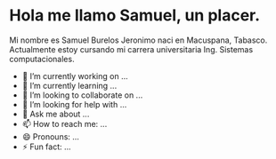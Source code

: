 # Hola me llamo Samuel, un placer.
Mi nombre es Samuel Burelos Jeronimo naci en Macuspana, Tabasco. Actualmente estoy cursando mi carrera universitaria Ing. Sistemas computacionales.

- 🔭 I’m currently working on ...
- 🌱 I’m currently learning ...
- 👯 I’m looking to collaborate on ...
- 🤔 I’m looking for help with ...
- 💬 Ask me about ...
- 📫 How to reach me: ...
- 😄 Pronouns: ...
- ⚡ Fun fact: ...
